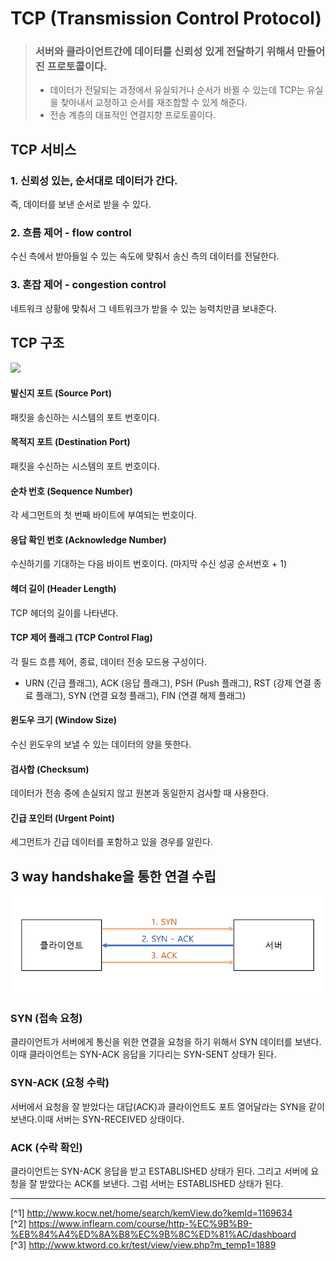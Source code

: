 # TCP (Transmission Control Protocol)
> ### 서버와 클라이언트간에 데이터를 신뢰성 있게 전달하기 위해서 만들어진 프로토콜이다.
> - 데이터가 전달되는 과정에서 유실되거나 순서가 바뀔 수 있는데 TCP는 유실을 찾아내서 교정하고 순서를 재조합할 수 있게 해준다.
> - 전송 계층의 대표적인 연결지향 프로토콜이다.

## TCP 서비스
### 1. 신뢰성 있는, 순서대로 데이터가 간다.
즉, 데이터를 보낸 순서로 받을 수 있다.

### 2. 흐름 제어 - flow control
수신 측에서 받아들일 수 있는 속도에 맞춰서 송신 측의 데이터를 전달한다.

### 3. 혼잡 제어 - congestion control
네트워크 상황에 맞춰서 그 네트워크가 받을 수 있는 능력치만큼 보내준다.

## TCP 구조
![](http://www.ktword.co.kr/img_data/1889_1.JPG)

#### 발신지 포트 (Source Port)
패킷을 송신하는 시스템의 포트 번호이다.

#### 목적지 포트 (Destination Port)
패킷을 수신하는 시스템의 포트 번호이다.

#### 순차 번호 (Sequence Number)
각 세그먼트의 첫 번째 바이트에 부여되는 번호이다.

#### 응답 확인 번호 (Acknowledge Number)
수신하기를 기대하는 다음 바이트 번호이다. (마지막 수신 성공 순서번호 + 1)

#### 헤더 길이 (Header Length)
TCP 헤더의 길이를 나타낸다.

#### TCP 제어 플래그 (TCP Control Flag)
각 필드 흐름 제어, 종료, 데이터 전송 모드용 구성이다.
- URN (긴급 플래그), ACK (응답 플래그), PSH (Push 플래그), RST (강제 연결 종료 플래그), SYN (연결 요청 플래그), FIN (연결 해제 플래그)

#### 윈도우 크기 (Window Size)
수신 윈도우의 보낼 수 있는 데이터의 양을 뜻한다.

#### 검사합 (Checksum)
데이터가 전송 중에 손실되지 않고 원본과 동일한지 검사할 때 사용한다.

#### 긴급 포인터 (Urgent Point)
세그먼트가 긴급 데이터를 포함하고 있을 경우를 알린다.

## 3 way handshake을 통한 연결 수립
![](./Image/3way-handshake.png)

### SYN (접속 요청)
클라이언트가 서버에게 통신을 위한 연결을 요청을 하기 위해서 SYN 데이터를 보낸다. 이때 클라이언트는 SYN-ACK 응답을 기다리는 SYN-SENT 상태가 된다.

### SYN-ACK (요청 수락)
서버에서 요청을 잘 받았다는 대답(ACK)과 클라이언트도 포트 열어달라는 SYN을 같이 보낸다.이때 서버는 SYN-RECEIVED 상태이다.

### ACK (수락 확인)
클라이언트는 SYN-ACK 응답을 받고 ESTABLISHED 상태가 된다. 그리고 서버에 요청을 잘 받았다는 ACK를 보낸다. 그럼 서버는 ESTABLISHED 상태가 된다.

---

[^1] http://www.kocw.net/home/search/kemView.do?kemId=1169634<br>
[^2] https://www.inflearn.com/course/http-%EC%9B%B9-%EB%84%A4%ED%8A%B8%EC%9B%8C%ED%81%AC/dashboard<br>
[^3] http://www.ktword.co.kr/test/view/view.php?m_temp1=1889
